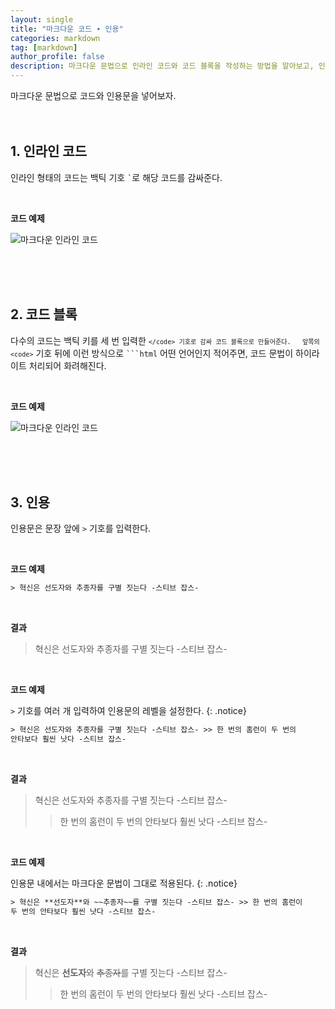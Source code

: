 ```yaml
---
layout: single
title: "마크다운 코드 ∙ 인용"
categories: markdown
tag: [markdown]
author_profile: false
description: 마크다운 문법으로 인라인 코드와 코드 블록을 작성하는 방법을 알아보고, 인용문을 추가하는 방법을 살펴보겠습니다.
---
```


마크다운 문법으로 코드와 인용문을 넣어보자.
<br>
<br>
<br>

## 1. 인라인 코드

인라인 형태의 코드는 백틱 기호 <code>`</code>로 해당 코드를 감싸준다.

<br>

**코드 예제**

![마크다운 인라인 코드](https://drive.google.com/uc?export=view&id=13t12S-feXbS7dKLsudaC4btijzyJM2Sl)

<br>
<br>
<br>

## 2. 코드 블록

다수의 코드는 백틱 키를 세 번 입력한 <code>`</code> 기호로 감싸 코드 블록으로 만들어준다.  
앞쪽의 <code>`</code> 기호 뒤에 이런 방식으로 <code>```html</code> 어떤 언어인지 적어주면, 코드 문법이 하이라이트 처리되어 화려해진다.

<br>

**코드 예제**

![마크다운 인라인 코드](https://drive.google.com/uc?export=view&id=1B93dCGSvD5yl7d-1eackGEi4kHRLdL2L)

<br>
<br>
<br>

## 3. 인용

인용문은 문장 앞에 <code>></code> 기호를 입력한다.

<br>

**코드 예제**

```html
> 혁신은 선도자와 추종자를 구별 짓는다 -스티브 잡스-
```

<br>

**결과**

> 혁신은 선도자와 추종자를 구별 짓는다 -스티브 잡스-

<br>

**코드 예제**

<code>></code> 기호를 여러 개 입력하여 인용문의 레벨을 설정한다.
{: .notice}

```html
> 혁신은 선도자와 추종자를 구별 짓는다 -스티브 잡스- >> 한 번의 홈런이 두 번의
안타보다 훨씬 낫다 -스티브 잡스-
```

<br>

**결과**

> 혁신은 선도자와 추종자를 구별 짓는다 -스티브 잡스-
>
> > 한 번의 홈런이 두 번의 안타보다 훨씬 낫다 -스티브 잡스-

<br>

**코드 예제**

인용문 내에서는 마크다운 문법이 그대로 적용된다.
{: .notice}

```html
> 혁신은 **선도자**와 ~~추종자~~를 구별 짓는다 -스티브 잡스- >> 한 번의 홈런이
두 번의 안타보다 훨씬 낫다 -스티브 잡스-
```

<br>

**결과**

> 혁신은 **선도자**와 ~~추종자~~를 구별 짓는다 -스티브 잡스-
>
> > 한 번의 홈런이 두 번의 안타보다 훨씬 낫다 -스티브 잡스-
